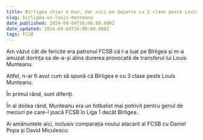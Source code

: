 ```yaml
---
title: Bîrligea chiar e bun, dar nici pe departe cu 3 clase peste Louis Munteanu (Video)
slug: birligea-vs-louis-munteanu
date_published: 2024-09-04T16:08:08.000Z
date_updated: 2024-09-04T16:08:08.000Z
tags: FCSB
---
```


Am văzut cât de fericite era patronul FCSB că l-a luat pe Bîrligea și m-a amuzat dorința sa de-a-și alina durerea provocată de transferul lui Louis Munteanu.

Altfel, n-ar fi avut cum să spună că Bîrligea e cu 3 clase peste Louis Munteanu.

În primul rând, sunt diferiți.

În al doilea rând, Munteanu era un fotbalist mai potrivit pentru genul de meciuri pe care-l joacă FCSB în Liga 1 decât Bîrligea.

Ai amănuntele aici, inclusiv comparația noului atacant al FCSB cu Daniel Popa și David Miculescu:
